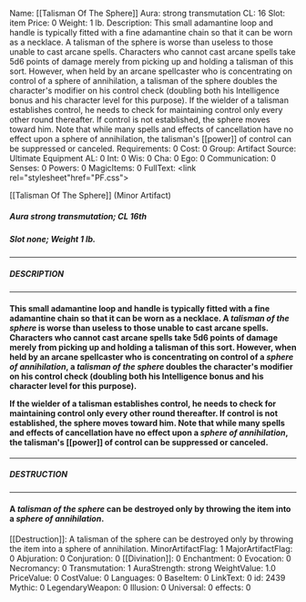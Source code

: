 Name: [[Talisman Of The Sphere]]
Aura: strong transmutation
CL: 16
Slot: item
Price: 0
Weight: 1 lb.
Description: This small adamantine loop and handle is typically fitted with a fine adamantine chain so that it can be worn as a necklace. A talisman of the sphere is worse than useless to those unable to cast arcane spells. Characters who cannot cast arcane spells take 5d6 points of damage merely from picking up and holding a talisman of this sort. However, when held by an arcane spellcaster who is concentrating on control of a sphere of annihilation, a talisman of the sphere doubles the character's modifier on his control check (doubling both his Intelligence bonus and his character level for this purpose). If the wielder of a talisman establishes control, he needs to check for maintaining control only every other round thereafter. If control is not established, the sphere moves toward him. Note that while many spells and effects of cancellation have no effect upon a sphere of annihilation, the talisman's [[power]] of control can be suppressed or canceled.
Requirements: 0
Cost: 0
Group: Artifact
Source: Ultimate Equipment
AL: 0
Int: 0
Wis: 0
Cha: 0
Ego: 0
Communication: 0
Senses: 0
Powers: 0
MagicItems: 0
FullText: <link rel="stylesheet"href="PF.css"><div class="heading"><p class="alignleft">[[Talisman Of The Sphere]] (Minor Artifact)</p><div style="clear: both;"></div></div><div><h5><b>Aura </b>strong transmutation; <b>CL </b>16th</h5><h5><b>Slot </b>none; <b>Weight </b>1 lb.</h5></div><hr/><div><h5><b>DESCRIPTION</b></h5></div><hr/><div><h4><p>This small adamantine loop and handle is typically fitted with a fine adamantine chain so that it can be worn as a necklace. A <i>talisman of the sphere</i> is worse than useless to those unable to cast arcane spells. Characters who cannot cast arcane spells take 5d6 points of damage merely from picking up and holding a talisman of this sort. However, when held by an arcane spellcaster who is concentrating on control of a <i>sphere of annihilation</i>, a <i>talisman of the sphere</i> doubles the character's modifier on his control check (doubling both his Intelligence bonus and his character level for this purpose). </p><p>If the wielder of a talisman establishes control, he needs to check for maintaining control only every other round thereafter. If control is not established, the sphere moves toward him. Note that while many spells and effects of cancellation have no effect upon a <i>sphere of annihilation</i>, the talisman's [[power]] of control can be suppressed or canceled.</p></h4></div><hr/><div><h5><b>DESTRUCTION</b></h5></div><hr/><div><h4><p>A <i>talisman of the sphere</i> can be destroyed only by throwing the item into a <i>sphere of annihilation</i>.</p></h4></div>
[[Destruction]]: A talisman of the sphere can be destroyed only by throwing the item into a sphere of annihilation.
MinorArtifactFlag: 1
MajorArtifactFlag: 0
Abjuration: 0
Conjuration: 0
[[Divination]]: 0
Enchantment: 0
Evocation: 0
Necromancy: 0
Transmutation: 1
AuraStrength: strong
WeightValue: 1.0
PriceValue: 0
CostValue: 0
Languages: 0
BaseItem: 0
LinkText: 0
id: 2439
Mythic: 0
LegendaryWeapon: 0
Illusion: 0
Universal: 0
effects: 0
